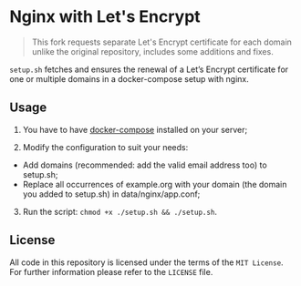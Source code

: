 # Nginx with Let's Encrypt

> This fork requests separate Let's Encrypt certificate for each domain unlike the original repository, includes some additions and fixes.

`setup.sh` fetches and ensures the renewal of a Let’s Encrypt certificate for one or multiple domains in a docker-compose setup with nginx.

## Usage
1. You have to have [docker-compose](https://docs.docker.com/compose/install/#install-compose) installed on your server;

2. Modify the configuration to suit your needs:
- Add domains (recommended: add the valid email address too) to setup.sh;
- Replace all occurrences of example.org with your domain (the domain you added to setup.sh) in data/nginx/app.conf;

3. Run the script: `chmod +x ./setup.sh && ./setup.sh`.

## License
All code in this repository is licensed under the terms of the `MIT License`. For further information please refer to the `LICENSE` file.
